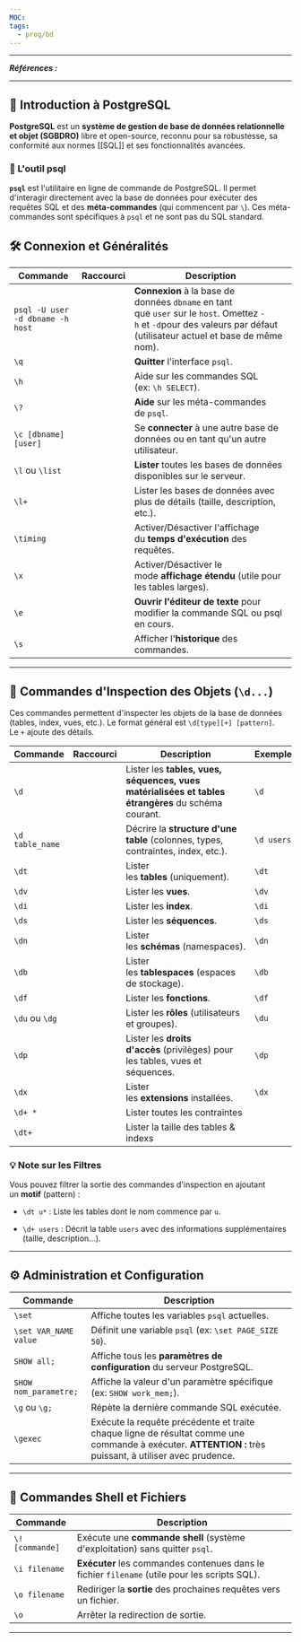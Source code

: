 ```yaml
---
MOC:
tags:
  - prog/bd
---
```

---
***Références :***

---

## 🚀 Introduction à PostgreSQL

**PostgreSQL** est un **système de gestion de base de données relationnelle et objet (SGBDRO)** libre et open-source, reconnu pour sa robustesse, sa conformité aux normes [[SQL]] et ses fonctionnalités avancées.

### 📌 L'outil psql

**`psql`** est l'utilitaire en ligne de commande de PostgreSQL. Il permet d'interagir directement avec la base de données pour exécuter des requêtes SQL et des **méta-commandes** (qui commencent par `\`). Ces méta-commandes sont spécifiques à `psql` et ne sont pas du SQL standard.

## 🛠️ Connexion et Généralités

| **Commande**                     | **Raccourci** | **Description**                                                                                                                                                         |
| -------------------------------- | ------------- | ----------------------------------------------------------------------------------------------------------------------------------------------------------------------- |
| `psql -U user -d dbname -h host` |               | **Connexion** à la base de données `dbname` en tant que `user` sur le `host`. Omettez `-h` et `-d`pour des valeurs par défaut (utilisateur actuel et base de même nom). |
| `\q`                             |               | **Quitter** l'interface `psql`.                                                                                                                                         |
| `\h`                             |               | Aide sur les commandes SQL (ex: `\h SELECT`).                                                                                                                           |
| `\?`                             |               | **Aide** sur les méta-commandes de `psql`.                                                                                                                              |
| `\c [dbname] [user]`             |               | Se **connecter** à une autre base de données ou en tant qu'un autre utilisateur.                                                                                        |
| `\l` ou `\list`                  |               | **Lister** toutes les bases de données disponibles sur le serveur.                                                                                                      |
| `\l+`                            |               | Lister les bases de données avec plus de détails (taille, description, etc.).                                                                                           |
| `\timing`                        |               | Activer/Désactiver l'affichage du **temps d'exécution** des requêtes.                                                                                                   |
| `\x`                             |               | Activer/Désactiver le mode **affichage étendu** (utile pour les tables larges).                                                                                         |
| `\e`                             |               | **Ouvrir l'éditeur de texte** pour modifier la commande SQL ou psql en cours.                                                                                           |
| `\s`                             |               | Afficher l'**historique** des commandes.                                                                                                                                |

---

## 🔎 Commandes d'Inspection des Objets (`\d...`)

Ces commandes permettent d'inspecter les objets de la base de données (tables, index, vues, etc.). Le format général est `\d[type][+] [pattern]`. Le `+` ajoute des détails.

| **Commande**    | **Raccourci** | **Description**                                                                                    | **Exemple** |
| --------------- | ------------- | -------------------------------------------------------------------------------------------------- | ----------- |
| `\d`            |               | Lister les **tables, vues, séquences, vues matérialisées et tables étrangères** du schéma courant. | `\d`        |
| `\d table_name` |               | Décrire la **structure d'une table** (colonnes, types, contraintes, index, etc.).                  | `\d users`  |
| `\dt`           |               | Lister les **tables** (uniquement).                                                                | `\dt`       |
| `\dv`           |               | Lister les **vues**.                                                                               | `\dv`       |
| `\di`           |               | Lister les **index**.                                                                              | `\di`       |
| `\ds`           |               | Lister les **séquences**.                                                                          | `\ds`       |
| `\dn`           |               | Lister les **schémas** (namespaces).                                                               | `\dn`       |
| `\db`           |               | Lister les **tablespaces** (espaces de stockage).                                                  | `\db`       |
| `\df`           |               | Lister les **fonctions**.                                                                          | `\df`       |
| `\du` ou `\dg`  |               | Lister les **rôles** (utilisateurs et groupes).                                                    | `\du`       |
| `\dp`           |               | Lister les **droits d'accès** (privilèges) pour les tables, vues et séquences.                     | `\dp`       |
| `\dx`           |               | Lister les **extensions** installées.                                                              | `\dx`       |
| `\d+ *`         |               | Lister toutes les contraintes                                                                      |             |
| `\dt+`          |               | Lister la taille des tables & indexs                                                               |             |

### 💡 Note sur les Filtres

Vous pouvez filtrer la sortie des commandes d'inspection en ajoutant un **motif** (pattern) :

- `\dt u*` : Liste les tables dont le nom commence par `u`.
    
- `\d+ users` : Décrit la table `users` avec des informations supplémentaires (taille, description...).
    

---

## ⚙️ Administration et Configuration

|**Commande**|**Description**|
|---|---|
|`\set`|Affiche toutes les variables `psql` actuelles.|
|`\set VAR_NAME value`|Définit une variable `psql` (ex: `\set PAGE_SIZE 50`).|
|`SHOW all;`|Affiche tous les **paramètres de configuration** du serveur PostgreSQL.|
|`SHOW nom_parametre;`|Affiche la valeur d'un paramètre spécifique (ex: `SHOW work_mem;`).|
|`\g` ou `\g;`|Répète la dernière commande SQL exécutée.|
|`\gexec`|Exécute la requête précédente et traite chaque ligne de résultat comme une commande à exécuter. **ATTENTION :** très puissant, à utiliser avec prudence.|

---

## 📂 Commandes Shell et Fichiers

|**Commande**|**Description**|
|---|---|
|`\! [commande]`|Exécute une **commande shell** (système d'exploitation) sans quitter `psql`.|
|`\i filename`|**Exécuter** les commandes contenues dans le fichier `filename` (utile pour les scripts SQL).|
|`\o filename`|Rediriger la **sortie** des prochaines requêtes vers un fichier.|
|`\o`|Arrêter la redirection de sortie.|

---
